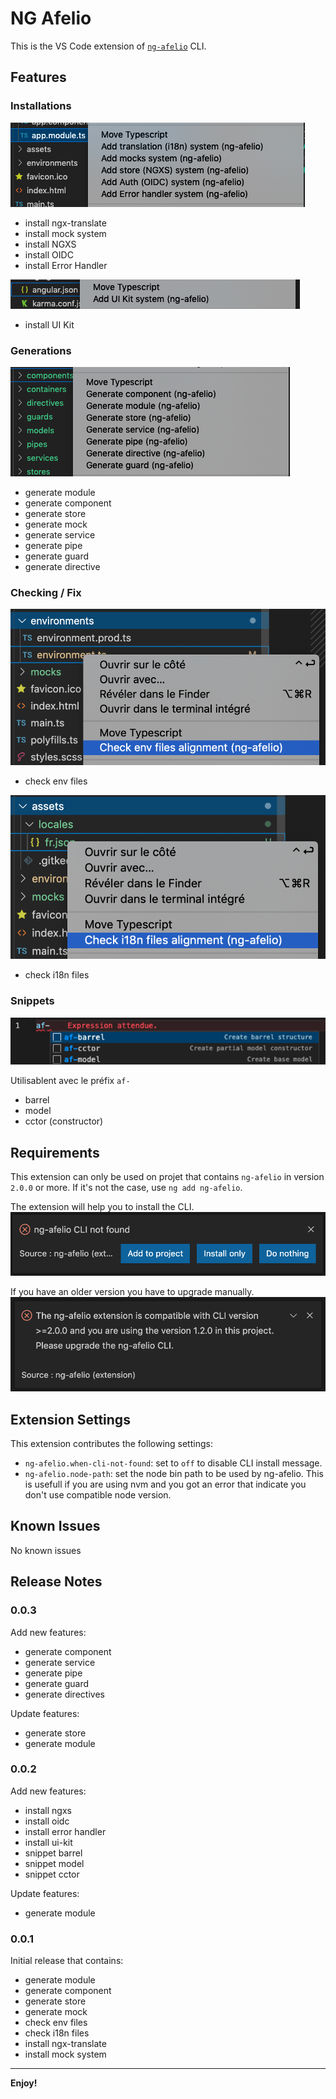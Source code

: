 # NG Afelio

This is the VS Code extension of [`ng-afelio`](https://www.npmjs.com/package/ng-afelio) CLI.

## Features

### Installations
![install](doc/images/install.png)

* install ngx-translate
* install mock system
* install NGXS
* install OIDC
* install Error Handler

![install](doc/images/install-global.png)

* install UI Kit

### Generations
![generate](doc/images/generate.png)

* generate module
* generate component
* generate store
* generate mock
* generate service
* generate pipe
* generate guard
* generate directive

### Checking / Fix
![check-env](doc/images/check-env.png)

* check env files

![check-i18n](doc/images/check-i18n.png)

* check i18n files

### Snippets
![check-i18n](doc/images/snippets.png)

Utilisablent avec le préfix `af-`

* barrel
* model
* cctor (constructor)

## Requirements

This extension can only be used on projet that contains `ng-afelio` in version `2.0.0` or more.
If it's not the case, use `ng add ng-afelio`. 

The extension will help you to install the CLI.
![not-found](doc/images/not-found.png)

If you have an older version you have to upgrade manually.
![wrong-version](doc/images/wrong-version.png)

## Extension Settings

This extension contributes the following settings:

* `ng-afelio.when-cli-not-found`: set to `off` to disable CLI install message.
* `ng-afelio.node-path`: set the node bin path to be used by ng-afelio. This is usefull if you are using nvm and you got an error that indicate you don't use compatible node version.

## Known Issues

No known issues

## Release Notes

### 0.0.3

Add new features:

* generate component
* generate service
* generate pipe
* generate guard
* generate directives

Update features:

* generate store
* generate module

### 0.0.2

Add new features:

* install ngxs
* install oidc
* install error handler
* install ui-kit
* snippet barrel
* snippet model
* snippet cctor

Update features:

* generate module

### 0.0.1

Initial release that contains:

* generate module
* generate component
* generate store
* generate mock
* check env files
* check i18n files
* install ngx-translate
* install mock system

<!-- ### 1.0.0

Initial release of ...

### 1.0.1

Fixed issue #.

### 1.1.0

Added features X, Y, and Z. -->

-----------------------------------------------------------------------------------------------------------

<!-- ## Working with Markdown

**Note:** You can author your README using Visual Studio Code.  Here are some useful editor keyboard shortcuts:

* Split the editor (`Cmd+\` on macOS or `Ctrl+\` on Windows and Linux)
* Toggle preview (`Shift+CMD+V` on macOS or `Shift+Ctrl+V` on Windows and Linux)
* Press `Ctrl+Space` (Windows, Linux) or `Cmd+Space` (macOS) to see a list of Markdown snippets

### For more information

* [Visual Studio Code's Markdown Support](http://code.visualstudio.com/docs/languages/markdown)
* [Markdown Syntax Reference](https://help.github.com/articles/markdown-basics/) -->

**Enjoy!**

